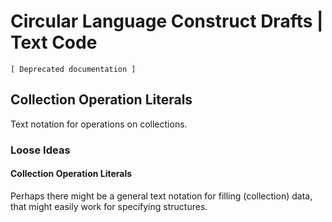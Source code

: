 ﻿Circular Language Construct Drafts | Text Code
==============================================

`[ Deprecated documentation ]`

Collection Operation Literals
-----------------------------

Text notation for operations on collections.

### Loose Ideas

#### Collection Operation Literals

Perhaps there might be a general text notation for filling (collection) data, that might easily work for specifying structures.